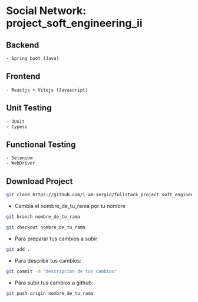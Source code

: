 # Social Network: project_soft_engineering_ii

## Backend
    - Spring boot (Java)

## Frontend
    - Reactjs + Vitejs (Javascript)

## Unit Testing
    - JUnit
    - Cypess

## Functional Testing
    - Selenium
    - WebDriver

## Download Project

```bash
git clone https://github.com/i-am-sergio/fullstack_project_soft_engineering_ii.git
```
* Cambia el nombre_de_tu_rama por tu nombre
```bash
git branch nombre_de_tu_rama
```
```bash
git checkout nombre_de_tu_rama
```

* Para preparar tus cambios a subir
```bash
git add .
```

* Para describir tus cambios:
```bash
git commit -m "descripcion de tus cambios"
```

* Para subir tus cambios a github:
```bash
git push origin nombre_de_tu_rama
```
